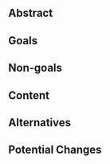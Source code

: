 <!-- It's not necessary to follow this format, as long as you provide a coherent and structured document -->

## Abstract

<!-- An abstract is a short blurb, about a paragraph or two, succinctly describing your feature. This should mostly be "why", but can include "what". -->

## Goals

<!-- This is a numbered list clearly detailing your goals for the feature. As per usual, this should be a mixture of both why and what. -->

## Non-goals

<!-- Just like goals, but the opposite! Every feature has boundaries it won't step over. These should be written as if they start with "We will not...". -->

## Content

<!-- Now's where you get into clear detail about everything your feature does. **You should still be explaining 'why' things are that way, *as* you describe what.** Be as detailed as possible. -->

## Alternatives

<!-- Provide potential alternatives to your feature, either ones that align with your design values, or ones that don't that you suspect will be suggested. If you are including the latter, make sure to explain why you didn't choose that. -->

## Potential Changes

<!-- Most of the time you're not going to get the best design first try. It helps to try your best to predict what *could* go wrong, and suggest alternatives that can be taken, without sacrificing your design. -->
